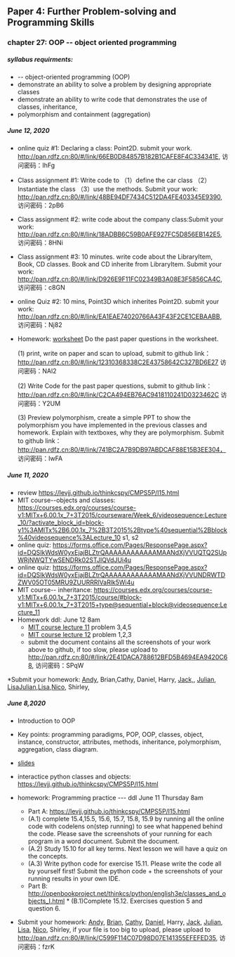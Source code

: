 ## Paper 4: Further Problem-solving and Programming Skills
### chapter 27: OOP -- object oriented programming
##### syllabus requirments: 
* -- object-oriented programming (OOP)
* demonstrate an ability to solve a problem by designing appropriate classes
* demonstrate an ability to write code that demonstrates the use of classes, inheritance,
* polymorphism and containment (aggregation)
##### June 12, 2020
* online quiz #1: Declaring a class: Point2D. submit your work. http://pan.rdfz.cn:80/#/link/66EB0D84857B182B1CAFE8F4C334341E, 访问密码：IhFg 
* Class assignment #1: Write code to （1）define the car class （2）Instantiate the class  （3）use the methods. Submit your work: http://pan.rdfz.cn:80/#/link/48BE94DF7434C512DA4FE403345E9390, 访问密码：2pB6
* Class assignment #2: write code about the company class:Submit your work: http://pan.rdfz.cn:80/#/link/18ADBB6C59B0AFE927FC5D856EB142E5, 访问密码：8HNi
* Class assignment #3: 10 minutes. write code about the LibraryItem, Book, CD classes. Book and CD inherite from LibraryItem. Submit your work: http://pan.rdfz.cn:80/#/link/D926E9F11FC02349B3A08E3F5856CA4C, 访问密码：c8GN
* online Quiz #2: 10 mins, Point3D which inherites Point2D. submit your work: http://pan.rdfz.cn:80/#/link/EA1EAE74020766A43F43F2CE1CEBAABB, 访问密码：Nj82

* Homework: [worksheet](https://github.com/wudithu08/icc-AL-CS-2021/blob/master/section%204/files/Worksheet%20OOP%20June%2012.pdf) 
 Do the past paper questions in the worksheet.  
   
    (1) print, write on paper and scan to upload, submit to github link：http://pan.rdfz.cn:80/#/link/12310368338C2E43758642C327BD6E27 访问密码：NAl2
    
    (2) Write Code for the past paper questions, submit to github link： http://pan.rdfz.cn:80/#/link/C2CA494EB76AC9418110241D0323462C 访问密码：Y2UM
    
    (3) Preview polymorphism, create a simple PPT to show the polymorphism you have implemented in the previous classes and homework. Explain with textboxes, why they are polymorphism. Submit to github link： http://pan.rdfz.cn:80/#/link/741BC2A7B9DB97ABDCAF88E15B3EE304， 访问密码：IwFA

##### June 11, 2020
* review https://levjj.github.io/thinkcspy/CMPS5P/l15.html 
* MIT course--objects and classes: https://courses.edx.org/courses/course-v1:MITx+6.00.1x_7+3T2015/courseware/Week_6/videosequence:Lecture_10/?activate_block_id=block-v1%3AMITx%2B6.00.1x_7%2B3T2015%2Btype%40sequential%2Bblock%40videosequence%3ALecture_10  s1, s2
* online quiz: https://forms.office.com/Pages/ResponsePage.aspx?id=DQSIkWdsW0yxEjajBLZtrQAAAAAAAAAAAAMAANdXjVVUQTQ2SUpWRjNWQTYwSENDRk02STJIQVdJUi4u 
* online quiz: https://forms.office.com/Pages/ResponsePage.aspx?id=DQSIkWdsW0yxEjajBLZtrQAAAAAAAAAAAAMAANdXjVVUNDRWTDZWV05OT05MRU9ZUURRRlVaRlk5Wi4u 
* MIT course-- inheritance: https://courses.edx.org/courses/course-v1:MITx+6.00.1x_7+3T2015/course/#block-v1:MITx+6.00.1x_7+3T2015+type@sequential+block@videosequence:Lecture_11 
* Homework ddl: June 12 8am
  * [MIT course lecture 11](https://courses.edx.org/courses/course-v1:MITx+6.00.1x_7+3T2015/courseware/Week_6/videosequence:Lecture_10/?activate_block_id=block-v1%3AMITx%2B6.00.1x_7%2B3T2015%2Btype%40sequential%2Bblock%40videosequence%3ALecture_10) problem 3,4,5
  * [MIT course lecture 12](https://courses.edx.org/courses/course-v1:MITx+6.00.1x_7+3T2015/courseware/Week_6/videosequence:Lecture_11/?child=first) problem 1,2,3
  * submit the document contains all the screenshots of your work above to github, if too slow, please upload to http://pan.rdfz.cn:80/#/link/2E41DACA788612BFD5B4694EA9420C68, 访问密码：SPqW

*Submit your homework: [Andy](https://github.com/Loskiz/AS_CS_Assessment/tree/master/2020-06-11), Brian,Cathy, Daniel, Harry, [Jack,](https://github.com/jyd1222/Jack-s-homework/tree/OOP), [Julian](https://github.com/GodspeedyJulian/6.10), [Lisa](https://github.com/ZeroxAlone/200611)[Julian](https://github.com/GodspeedyJulian/6.11),[Lisa](https://github.com/ZeroxAlone/200611/blob/master/Doc3.docx),[Nico](https://github.com/jby0107/Homework/tree/2020.6.11), Shirley,

  
##### June 8,2020 
* Introduction to OOP
* Key points: programming paradigms, POP, OOP, classes, object, instance, constructor, attributes, methods, inheritance, polymorphism, aggregation, class diagram. 
* [slides](https://github.com/wudithu08/icc-AL-CS-2021/blob/master/section%204/files/OOP-ch27-June8.pdf)
* interactice python classes and objects:  https://levjj.github.io/thinkcspy/CMPS5P/l15.html 
* homework: Programming practice --- ddl  June 11 Thursday 8am
   *  Part A: https://levjj.github.io/thinkcspy/CMPS5P/l15.html 
    *  (A.1) complete 15.4,15.5, 15.6, 15.7, 15.8, 15.9 by running all the online code with codelens on(step running) to see what happened behind the code. Please save the screenshots of your running for each program in a word document. Submit the document.
     * (A.2) Study 15.10 for all key terms.  Next lesson we will have a quiz on the concepts.
     * (A.3) Write python code for exercise 15.11. Please write the code all by yourself first! Submit the python code + the screenshots of your running results in your own IDE.
    *  Part B: http://openbookproject.net/thinkcs/python/english3e/classes_and_objects_I.html
      * (B.1)Complete 15.12. Exercises question 5 and question 6.

* Submit your homework: [Andy](https://github.com/Loskiz/AS_CS_Assessment/tree/master/2020-06-10), [Brian](https://github.com/BrianShan974/Hello-World/blob/master/exercise15.12.py), [Cathy](https://github.com/CathyYang1118/2020-1/tree/6.11), [Daniel](https://github.com/Yuudachi530/Assignment/tree/master/ObjectProgrammingEX15_11), Harry, [Jack](https://github.com/jyd1222/Jack-s-homework/tree/OOP), [Julian](https://github.com/GodspeedyJulian/6.10), [Lisa](https://github.com/ZeroxAlone/200611), [Nico](https://github.com/jby0107/Homework/tree/2020.6.8), Shirley, if your file is too big to upload, please upload to http://pan.rdfz.cn:80/#/link/C599F114C07D98D07E141355EFEFED35,  访问密码：fzrK

